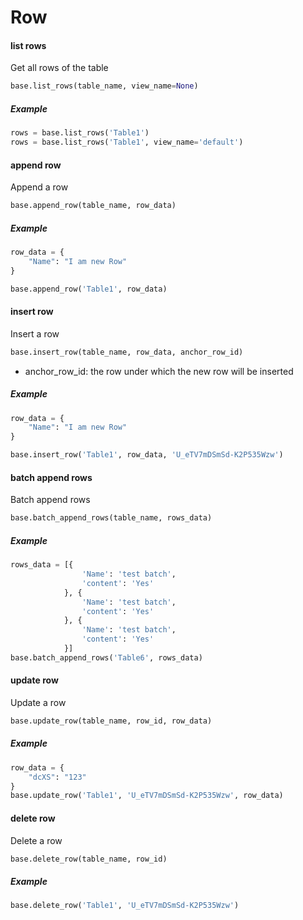 # Row

#### list rows

Get all rows of the table

```python
base.list_rows(table_name, view_name=None)
```

##### Example

```python
rows = base.list_rows('Table1')
rows = base.list_rows('Table1', view_name='default')
```

#### append row

Append a row

```python
base.append_row(table_name, row_data)
```

##### Example

```python
row_data = {
    "Name": "I am new Row"
}

base.append_row('Table1', row_data)
```

#### insert row

Insert a row

```python
base.insert_row(table_name, row_data, anchor_row_id)
```

* anchor_row_id: the row under which the new row will be inserted

##### Example

```python
row_data = {
    "Name": "I am new Row"
}

base.insert_row('Table1', row_data, 'U_eTV7mDSmSd-K2P535Wzw')
```

#### batch append rows

Batch append rows

```python
base.batch_append_rows(table_name, rows_data)
```

##### Example

```python
rows_data = [{
                'Name': 'test batch',
                'content': 'Yes'
            }, {
                'Name': 'test batch',
                'content': 'Yes'
            }, {
                'Name': 'test batch',
                'content': 'Yes'
            }]
base.batch_append_rows('Table6', rows_data)
```

#### update row

Update a row

```python
base.update_row(table_name, row_id, row_data)
```

##### Example

```python
row_data = {
    "dcXS": "123"
}
base.update_row('Table1', 'U_eTV7mDSmSd-K2P535Wzw', row_data)
```

#### delete row

Delete a row

```python
base.delete_row(table_name, row_id)
```

##### Example

```python
base.delete_row('Table1', 'U_eTV7mDSmSd-K2P535Wzw')
```

